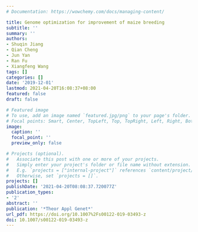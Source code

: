 ```yaml
---
# Documentation: https://wowchemy.com/docs/managing-content/

title: Genome optimization for improvement of maize breeding
subtitle: ''
summary: ''
authors:
- Shuqin Jiang
- Qian Cheng
- Jun Yan
- Ran Fu
- Xiangfeng Wang
tags: []
categories: []
date: '2019-12-01'
lastmod: 2021-04-20T16:08:37+08:00
featured: false
draft: false

# Featured image
# To use, add an image named `featured.jpg/png` to your page's folder.
# Focal points: Smart, Center, TopLeft, Top, TopRight, Left, Right, BottomLeft, Bottom, BottomRight.
image:
  caption: ''
  focal_point: ''
  preview_only: false

# Projects (optional).
#   Associate this post with one or more of your projects.
#   Simply enter your project's folder or file name without extension.
#   E.g. `projects = ["internal-project"]` references `content/project/deep-learning/index.md`.
#   Otherwise, set `projects = []`.
projects: []
publishDate: '2021-04-20T08:08:37.720077Z'
publication_types:
- '2'
abstract: ''
publication: '*Theor Appl Genet*'
url_pdf: https://doi.org/10.1007%2Fs00122-019-03493-z
doi: 10.1007/s00122-019-03493-z
---
```

